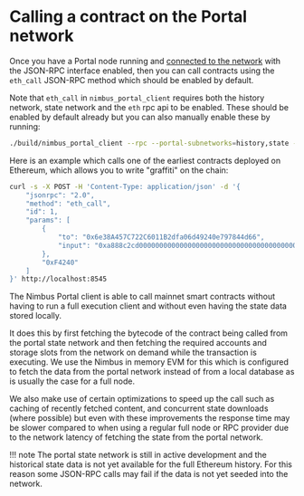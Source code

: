 # Calling a contract on the Portal network

Once you have a Portal node running and [connected to the network](./connect-to-portal.md) with
the JSON-RPC interface enabled, then you can call contracts using the `eth_call` JSON-RPC method
which should be enabled by default.

Note that `eth_call` in `nimbus_portal_client` requires both the history network, state network and the `eth`
rpc api to be enabled. These should be enabled by default already but you can also manually
enable these by running:

```bash
./build/nimbus_portal_client --rpc --portal-subnetworks=history,state --rpc-api=eth
```

Here is an example which calls one of the earliest contracts deployed on Ethereum, which allows
you to write "graffiti" on the chain:

```bash
curl -s -X POST -H 'Content-Type: application/json' -d '{
    "jsonrpc": "2.0",
    "method": "eth_call",
    "id": 1,
    "params": [
        {
            "to": "0x6e38A457C722C6011B2dfa06d49240e797844d66",
            "input": "0xa888c2cd0000000000000000000000000000000000000000000000000000000000000007"
        },
        "0xF4240"
    ]
}' http://localhost:8545
```

The Nimbus Portal client is able to call mainnet smart contracts without having to run a full execution client and
without even having the state data stored locally.

It does this by first fetching the bytecode of the contract being called from the portal state network
and then fetching the required accounts and storage slots from the network on demand while the
transaction is executing. We use the Nimbus in memory EVM for this which is configured to fetch the data
from the portal network instead of from a local database as is usually the case for a full node.

We also make use of certain optimizations to speed up the call such as caching of recently fetched
content, and concurrent state downloads (where possible) but even with these improvements the response
time may be slower compared to when using a regular full node or RPC provider due to the network
latency of fetching the state from the portal network.

!!! note
    The portal state network is still in active development and the historical state data is not yet
    available for the full Ethereum history. For this reason some JSON-RPC calls may fail if the data
    is not yet seeded into the network.
